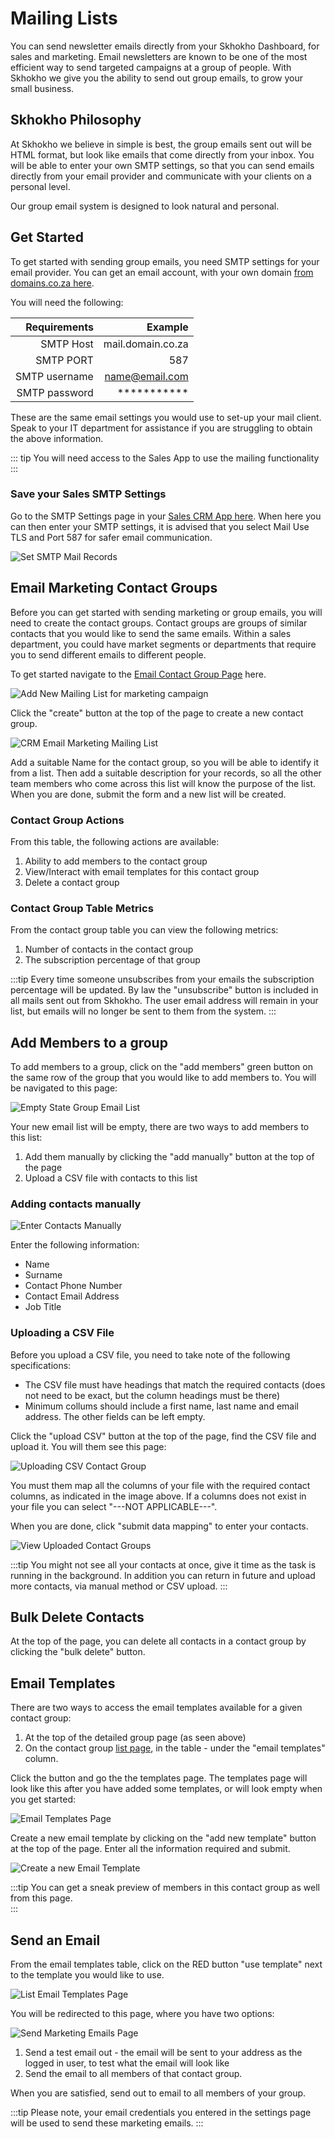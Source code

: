 # Mailing Lists

You can send newsletter emails directly from your Skhokho Dashboard, for sales and marketing. Email newsletters are known to be one of the most efficient way to send targeted campaigns at a group of people. With Skhokho we give you the ability to send out group emails, to grow your small business.

## Skhokho Philosophy
At Skhokho we believe in simple is best, the group emails sent out will be HTML format, but look like emails that come directly from your inbox. You will be able to enter your own SMTP settings, so that you can send emails directly from your email provider and communicate with your clients on a personal level.

Our group email system is designed to look natural and personal.

## Get Started
To get started with sending group emails, you need SMTP settings for your email provider. You can get an email account, with your own domain [from domains.co.za here](https://www.domains.co.za/aff.php?aff=2851).

You will need the following:

| Requirements   | Example              |
|---------------:|---------------------:|
| SMTP Host      | mail.domain.co.za    |
| SMTP PORT      | 587                  |
| SMTP username  | name@email.com       |
| SMTP password  | ***********          |

These are the same email settings you would use to set-up your mail client. Speak to your IT department for assistance if you are struggling to obtain the above information.

::: tip
You will need access to the Sales App to use the mailing functionality
:::

### Save your Sales SMTP Settings
Go to the SMTP Settings page in your [Sales CRM App here](https://skhokho.io/sales/sales-smtp-settings/edit). When here you can then enter your SMTP settings, it is advised that you select Mail Use TLS and Port 587 for safer email communication.

![Set SMTP Mail Records](/img/set_smtp_mail_records.png)

## Email Marketing Contact Groups
Before you can get started with sending marketing or group emails, you will need to create the contact groups. Contact groups are groups of similar contacts that you would like to send the same emails. Within a sales department, you could have market segments or departments that require you to send different emails to different people.

To get started navigate to the [Email Contact Group Page](https://skhokho.io/sales/contact-group/view) here.

![Add New Mailing List for marketing campaign](/img/add_new_mailing_list_marketing_campaign.png)

Click the "create" button at the top of the page to create a new contact group.

![CRM Email Marketing Mailing List](/img/crm_email_marketing_mailing_list.png)

Add a suitable Name for the contact group, so you will be able to identify it from a list. Then add a suitable description for your records, so all the other team members who come across this list will know the purpose of the list. When you are done, submit the form and a new list will be created.

### Contact Group Actions
From this table, the following actions are available:
1. Ability to add members to the contact group
2. View/Interact with email templates for this contact group
3. Delete a contact group

### Contact Group Table Metrics
From the contact group table you can view the following metrics:
1. Number of contacts in the contact group
2. The subscription percentage of that group

:::tip
Every time someone unsubscribes from your emails the subscription percentage will be updated. By law the "unsubscribe" button is included in all mails sent out from Skhokho. The user email address will remain in your list, but emails will no longer be sent to them from the system.
:::


## Add Members to a group
To add members to a group, click on the "add members" green button on the same row of the group that you would like to add members to. You will be navigated to this page:

![Empty State Group Email List](/img/empty_state_group_email_list.png)

Your new email list will be empty, there are two ways to add members to this list:
1. Add them manually by clicking the "add manually" button at the top of the page
2. Upload a CSV file with contacts to this list

### Adding contacts manually

![Enter Contacts Manually](/img/enter_contacts_manually.png)

Enter the following information:
* Name
* Surname
* Contact Phone Number
* Contact Email Address
* Job Title

### Uploading a CSV File
Before you upload a CSV file, you need to take note of the following specifications:
* The CSV file must have headings that match the required contacts (does not need to be exact, but the column headings must be there)
* Minimum collums should include a first name, last name and email address. The other fields can be left empty.

Click the "upload CSV" button at the top of the page, find the CSV file and upload it. You will them see this page:

![Uploading CSV Contact Group](/img/uploading_csv_contact_groups.png)

You must them map all the columns of your file with the required contact columns, as indicated in the image above. If a columns does not exist in your file you can select "---NOT APPLICABLE---".

When you are done, click "submit data mapping" to enter your contacts.

![View Uploaded Contact Groups](/img/view_uploaded_contact_groups.png)

:::tip
You might not see all your contacts at once, give it time as the task is running in the background. In addition you can return in future and upload more contacts, via manual method or CSV upload.
:::

## Bulk Delete Contacts
At the top of the page, you can delete all contacts in a contact group by clicking the "bulk delete" button.


## Email Templates
There are two ways to access the email templates available for a given contact group:
1. At the top of the detailed group page (as seen above)
2. On the contact group [list page](https://skhokho.io/sales/contact-group/view), in the table - under the "email templates" column.

Click the button and go the the templates page. The templates page will look like this after you have added some templates, or will look empty when you get started:

![Email Templates Page](/img/list_email_templates_page.png)

Create a new email template by clicking on the "add new template" button at the top of the page. Enter all the information required and submit.

![Create a new Email Template](/img/create_new_email_template.png)

:::tip
You can get a sneak preview of members in this contact group as well from this page.  
:::


## Send an Email
From the email templates table, click on the RED button "use template" next to the template you would like to use.

![List Email Templates Page](/img/list_email_templates_page.png)

You will be redirected to this page, where you have two options:

![Send Marketing Emails Page](/img/send_marketing_emails_page.png)

1. Send a test email out - the email will be sent to your address as the logged in user, to test what the email will look like
2. Send the email to all members of that contact group.

When you are satisfied, send out to email to all members of your group.

:::tip
Please note, your email credentials you entered in the settings page will be used to send these marketing emails. 
:::
